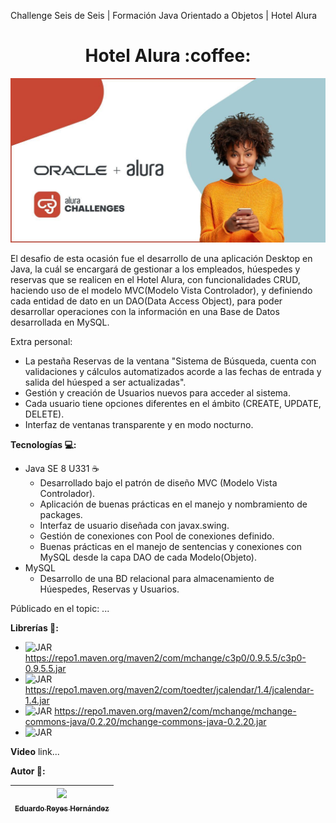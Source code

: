 Challenge Seis de Seis | Formación Java Orientado a Objetos | Hotel Alura

<h1 align="center">Hotel Alura :coffee:</h1>

![Challenge Oracle Next Education + Alura Banner](https://raw.githubusercontent.com/EduardoUT/CRUD-Alura-Hotel-ONE-Alura_Challenge/master/src/mx/com/alurahotel/imagenes/challengeImage.jpg)

El desafio de esta ocasión fue el desarrollo de una aplicación Desktop en Java, la cuál 
se encargará de gestionar a los empleados, húespedes y reservas que se realicen en el Hotel Alura,
con funcionalidades CRUD, haciendo uso de el modelo MVC(Modelo Vista Controlador), y definiendo cada
entidad de dato en un DAO(Data Access Object), para poder desarrollar operaciones con la información
en una Base de Datos desarrollada en MySQL.

Extra personal:
- La pestaña Reservas de la ventana "Sistema de Búsqueda, cuenta con validaciones y cálculos
automatizados acorde a las fechas de entrada y salida del húesped a ser actualizadas".
- Gestión y creación de Usuarios nuevos para acceder al sistema.
- Cada usuario tiene opciones diferentes en el ámbito (CREATE, UPDATE, DELETE).
- Interfaz de ventanas transparente y en modo nocturno.

**Tecnologías 💻:**

   - Java SE 8 U331 :coffee:
      - Desarrollado bajo el patrón de diseño MVC (Modelo Vista Controlador).
      - Aplicación de buenas prácticas en el manejo y nombramiento de packages.
      - Interfaz de usuario diseñada con javax.swing.
      - Gestión de conexiones con Pool de conexiones definido.
      - Buenas prácticas en el manejo de sentencias y conexiones con MySQL desde la
      capa DAO de cada Modelo(Objeto).
   - MySQL
      - Desarrollo de una BD relacional para almacenamiento de Húespedes, Reservas y Usuarios.
      
Públicado en el topic:
...

**Librerías 📖:**

   - ![JAR](https://img.shields.io/badge/c3p0--0.9.5.5-JAR-blue) https://repo1.maven.org/maven2/com/mchange/c3p0/0.9.5.5/c3p0-0.9.5.5.jar
   - ![JAR](https://img.shields.io/badge/jcalendar--1.4-JAR-blue) https://repo1.maven.org/maven2/com/toedter/jcalendar/1.4/jcalendar-1.4.jar
   - ![JAR](https://img.shields.io/badge/mchange--commons--java--0.2.20-JAR-blue) https://repo1.maven.org/maven2/com/mchange/mchange-commons-java/0.2.20/mchange-commons-java-0.2.20.jar
   - ![JAR](https://img.shields.io/badge/mysql--connector--java--8.0.29-JAR-blue)
   
**Video**
link...

**Autor 🧑:**

| [<img src="https://avatars.githubusercontent.com/u/60370547?s=400&u=c31036d0dc68db0d1fe71e36211360a84fc923f8&v=4" width=115><br><sub>Eduardo Reyes Hernández</sub>](https://github.com/EduardoUT) |
| :---: |
